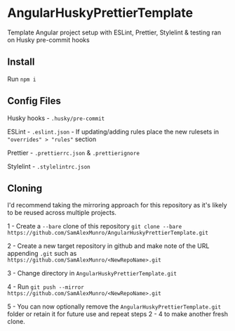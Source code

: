 # AngularHuskyPrettierTemplate

Template Angular project setup with ESLint, Prettier, Stylelint & testing ran on Husky pre-commit hooks

## Install

Run `npm i`
## Config Files

Husky hooks - `.husky/pre-commit`

ESLint - `.eslint.json` - If updating/adding rules place the new rulesets in `"overrides" > "rules"` section

Prettier - `.prettierrc.json` & `.prettierignore`

Stylelint - `.stylelintrc.json` 

## Cloning 

I'd recommend taking the mirroring approach for this repository as it's likely to be reused across multiple projects.

1 - Create a `--bare` clone of this repository 
`git clone --bare https://github.com/SamAlexMunro/AngularHuskyPrettierTemplate.git`

2 - Create a new target repository in github and make note of the URL appending `.git` such as `https://github.com/SamAlexMunro/<NewRepoName>.git`

3 - Change directory in `AngularHuskyPrettierTemplate.git` 

4 - Run `git push --mirror https://github.com/SamAlexMunro/<NewRepoName>.git`

5 - You can now optionally remove the `AngularHuskyPrettierTemplate.git` folder or retain it for future use and repeat steps 2 - 4 to make another fresh clone.



